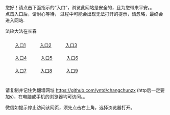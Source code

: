 您好！请点击下面指示的“入口”，浏览此网站是安全的，且为您带来平安。。 <br/>
点击入口后，请耐心等待， 过程中可能会出现无法打开的提示，请忽略，最终会进入网站. </br>

法轮大法在长春<br/>
<div style="padding:10px"><a style="margin:20px" target="_blank" href="https://d42yrxyyomfbs.cloudfront.net/2Qpsp?mtwqno" id="ccLink1" rel="nofollow">入口1</a> <a target="_blank" style="margin:20px" href="https://d2q4gp32s7ha73.cloudfront.net/2Qpsp?mdbigaw" id="ccLink2" rel="nofollow">入口2</a> <a style="margin:20px" target="_blank" href="https://d1ygbzb7klqidt.cloudfront.net/2Qpsp?fufgthsr" id="ccLink3" rel="nofollow">入口3</a></div>

<div style="padding:10px" ><a style="margin:20px" target="_blank" href="https://d42yrxyyomfbs.cloudfront.net/2Qpsp?mtwqno" id="ccLink4" rel="nofollow">入口4</a> <a style="margin:20px" href="https://d2q4gp32s7ha73.cloudfront.net/2Qpsp?mdbigaw" target="_blank" id="ccLink5" rel="nofollow">入口5</a> <a style="margin:20px" href="https://d1ygbzb7klqidt.cloudfront.net/2Qpsp?fufgthsr" target="_blank" id="ccLink6" rel="nofollow">入口6</a></div>

<div style="padding:10px"><a style="margin:20px" target="_blank" href="https://d42yrxyyomfbs.cloudfront.net/2Qpsp?mtwqno" id="ccLink7" rel="nofollow">入口7</a> <a style="margin:20px" href="https://d2q4gp32s7ha73.cloudfront.net/2Qpsp?mdbigaw" target="_blank" id="ccLink8" rel="nofollow">入口8</a> <a style="margin:20px" target="_blank" href="https://d1ygbzb7klqidt.cloudfront.net/2Qpsp?fufgthsr" id="ccLink9" rel="nofollow">入口9</a></div>

<br/>



请复制并记住免翻墙网址 https://github.com/yntd/changchunzx (http后一定要加s)，在电脑或手机的浏览器均可访问。。<br/>

微信如提示停止访问该网页，须先点击右上角，选择浏览器打开。
